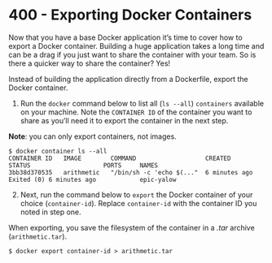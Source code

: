 # 400 - Exporting Docker Containers

Now that you have a base Docker application it’s time to cover how to export a Docker container. Building a huge application takes a long time and can be a drag if you just want to share the container with your team. So is there a quicker way to share the container? Yes!

Instead of building the application directly from a Dockerfile, export the Docker container.

1. Run the ```docker``` command below to list all (```ls --all```) ```containers``` available on your machine. Note the ```CONTAINER ID``` of the container you want to share as you’ll need it to export the container in the next step.

**Note**: you can only export containers, not images.

```
$ docker container ls --all
CONTAINER ID   IMAGE        COMMAND                   CREATED        STATUS                    PORTS     NAMES
3bb38d370535   arithmetic   "/bin/sh -c 'echo $(..."  6 minutes ago  Exited (0) 6 minutes ago            epic-yalow
```

2. Next, run the command below to ```export``` the Docker container of your choice (```container-id```). Replace ```container-id``` with the container ID you noted in step one.

When exporting, you save the filesystem of the container in a *.tar* archive (```arithmetic.tar```).

```
$ docker export container-id > arithmetic.tar
```

